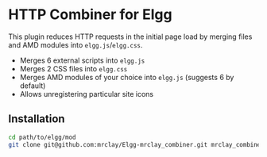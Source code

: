 # HTTP Combiner for Elgg

This plugin reduces HTTP requests in the initial page load by merging files and AMD modules into `elgg.js`/`elgg.css`.

* Merges 6 external scripts into `elgg.js`
* Merges 2 CSS files into `elgg.css`
* Merges AMD modules of your choice into `elgg.js` (suggests 6 by default)
* Allows unregistering particular site icons

## Installation

```bash
cd path/to/elgg/mod
git clone git@github.com:mrclay/Elgg-mrclay_combiner.git mrclay_combiner
```
